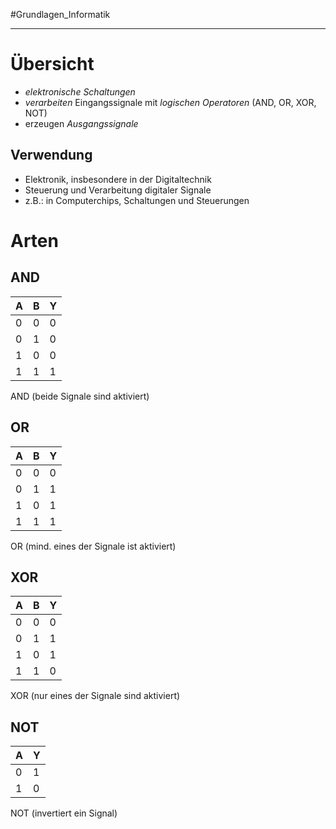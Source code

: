 #Grundlagen_Informatik 
***

# Übersicht
- *elektronische Schaltungen*
- *verarbeiten* Eingangssignale mit *logischen Operatoren* (AND, OR, XOR, NOT)
- erzeugen *Ausgangssignale*

## Verwendung
- Elektronik, insbesondere in der Digitaltechnik
- Steuerung und Verarbeitung digitaler Signale
- z.B.: in Computerchips, Schaltungen und Steuerungen

# Arten
## AND
| A   | B   | Y   |
| --- | --- | --- |
| 0   | 0   | 0   |
| 0   | 1   | 0   |
| 1   | 0   | 0   |
| 1   | 1   | 1    |
AND (beide Signale sind aktiviert)

## OR
| A   | B   | Y   |
| --- | --- | --- |
| 0   | 0   | 0   |
| 0   | 1   | 1   |
| 1   | 0   | 1   |
| 1   | 1   | 1   |
OR (mind. eines der Signale ist aktiviert)

## XOR
| A   | B   | Y   |
| --- | --- | --- |
| 0   | 0   | 0   |
| 0   | 1   | 1   |
| 1   | 0   | 1   |
| 1   | 1   | 0    |
XOR (nur eines der Signale sind aktiviert)

## NOT
| A   | Y   |
| --- | --- |
| 0   | 1   |
| 1   | 0   |
NOT (invertiert ein Signal)